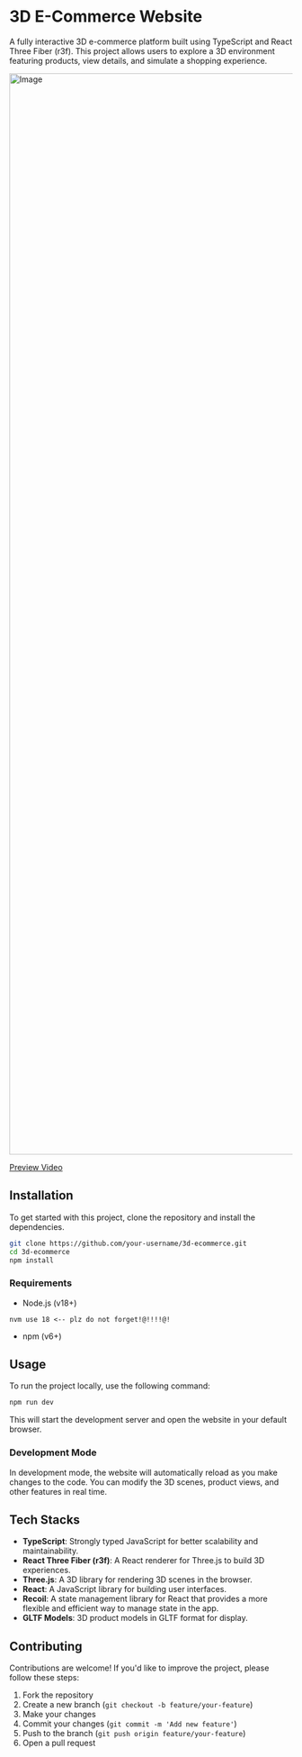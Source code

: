 
# 3D E-Commerce Website

A fully interactive 3D e-commerce platform built using TypeScript and React Three Fiber (r3f). This project allows users to explore a 3D environment featuring products, view details, and simulate a shopping experience.
<br/>

<img width="1920" alt="Image" src="https://github.com/user-attachments/assets/eeeaeaa7-85e7-42dd-8097-9cd91bb93b15" />

[Preview Video](https://youtube.com/shorts/Og-AV0q5wlA)

## Installation

To get started with this project, clone the repository and install the dependencies.

```bash
git clone https://github.com/your-username/3d-ecommerce.git
cd 3d-ecommerce
npm install
```

### Requirements

- Node.js (v18+)
```
nvm use 18 <-- plz do not forget!@!!!!@!
```
- npm (v6+)

## Usage

To run the project locally, use the following command:

```bash
npm run dev
```

This will start the development server and open the website in your default browser.

### Development Mode

In development mode, the website will automatically reload as you make changes to the code. You can modify the 3D scenes, product views, and other features in real time.


## Tech Stacks

- **TypeScript**: Strongly typed JavaScript for better scalability and maintainability.
- **React Three Fiber (r3f)**: A React renderer for Three.js to build 3D experiences.
- **Three.js**: A 3D library for rendering 3D scenes in the browser.
- **React**: A JavaScript library for building user interfaces.
- **Recoil**: A state management library for React that provides a more flexible and efficient way to manage state in the app.
- **GLTF Models**: 3D product models in GLTF format for display.

## Contributing

Contributions are welcome! If you'd like to improve the project, please follow these steps:

1. Fork the repository
2. Create a new branch (`git checkout -b feature/your-feature`)
3. Make your changes
4. Commit your changes (`git commit -m 'Add new feature'`)
5. Push to the branch (`git push origin feature/your-feature`)
6. Open a pull request
